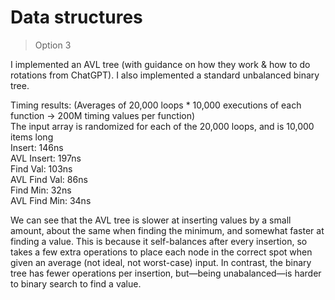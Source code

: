 # Data structures
> Option 3

I implemented an AVL tree (with guidance on how they work & how to do rotations from ChatGPT).
I also implemented a standard unbalanced binary tree.

Timing results:
(Averages of 20,000 loops * 10,000 executions of each function -> 200M timing values per function) \
The input array is randomized for each of the 20,000 loops, and is 10,000 items long\
Insert:  146ns\
AVL Insert:  197ns\
Find Val:  103ns\
AVL Find Val:  86ns\
Find Min:  32ns\
AVL Find Min:  34ns

We can see that the AVL tree is slower at inserting values by a small amount, about the same when finding the minimum, and somewhat faster at finding a value. This is because it self-balances after every insertion, so takes a few extra operations to place each node in the correct spot when given an average (not ideal, not worst-case) input. In contrast, the binary tree has fewer operations per insertion, but—being unabalanced—is harder to binary search to find a value.



